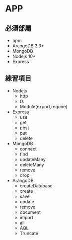 # APP

## 必須部屬
- npm
- ArangoDB 3.3+
- MongoDB
- Nodejs 10+
- Express

## 練習項目
- Nodejs
  - http
  - fs
  - Module(export,require)
- Express
  - use
  - get
  - post
  - put
  - delete
- MongoDB
  - connect
  - find
  - updateMany
  - deleteMany
  - remove
  - drop
- ArangoDB
  - createDatabase
  - create
  - save
  - update
  - remove
  - document
  - import
  - all
  - AQL
  - Truncate
